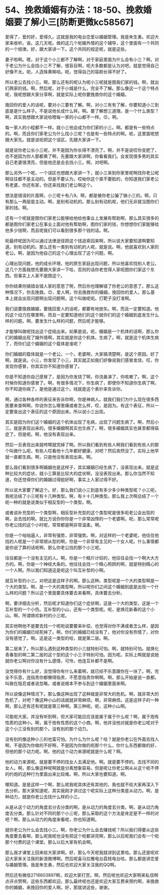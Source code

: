 # 54、挽救婚姻有办法：18-50、挽救婚姻要了解小三[防断更微kc58567]

爱得了，爱的好，爱得久。这就是我的电台恋爱以婚姻管理。我是朱生勇。欢迎大家来收听。诶。这几天呢。做的这几个呃婚外情的这个辅导，这个里面有一个共同的一个规律。好，跟大家讲一下。这个共同的规定呢，就是这些。

妻子啦啊。嗯，对于这个小三都不了解啊，对于家庭里面为什么会有小三？啊，对于老公为什么会找小三不了解，很盲目啊，呃大多数都是认为对吧，就是觉得自己好像不太。呃，人造珠黄嘛哈。呃，觉得自己的容颜长得不好了。

所以老公去找小三。啊，那么还有的呢认为呢小三呢就是图我们家的钱。啊，就出们两家的钱。啊，然后呢，对于小城是什么，完全不了解。那么像这一个这个特点呢，我呢想跟大家分享啊，就是实际上呢你要挽救你的这个婚姻。

挽回你的爱人的话呢，要对小三要有了解。啊，对小三有有了解，你要知道小三到底是是什么样子。不是说他长成什么样。啊。要了解想三道理。是一个什么类型？啊，其实我想跟大家说哈嗯每一家的小山都不一样。😊，啊。

每一家人的小程都不一样。就小三他会成为你们家的小三。啊。都是有一些特点的。啊，而且你们家老公为什么找小三呢？也是有一些特点的啊。呃，这里面呢想跟大家先。就是说呃把这个误区。先跟大家讲一下。

就是说你老公长小三呢，并不是因为你长得不漂亮了。啊，并不是说哎你变肥了，也不是因为你人那都黄了啊，先要跟大家讲啊，你看看我们。会发现很多男的其实自己老婆很漂亮，但是他还是会去找小三。啊，对吧啊。

那么另外一个呢，一个误区也想跟大家讲一下，就小三来到你家里呢啊找你老公呢啊往往都不是主动的。但是不要认为，哎呦你这个臭不要脸的，你知道我们家老公有老婆，你还有家，你还来找我们老公啊这个。

想法是错误的片面啊，小三呢十有八9。啊，都是被你老公骗了做小三的。啊，只有那么一两层是主动。啊，是别有动机的。那么别有动机呢，他们无非就当图你们家的钱。啊。

还有一个呢就是图你们家老公能够给他给他事业上发展有帮助啊，那么其实很多的都是图你们家老公在事业上面对他有帮助啊，图你们家的钱，你想想你们家能够给他多少钱啊，而且呢我们可以看到很多那个钱的话。啊。

呃最终呢因为可以通过法律途径把这个钱追索回来啊，所以说大家要知道啊要知道。别有动机的。那么还有一类别有动机的人呢，就是说。啊，他就喜欢别人家的老公。啊，是因为他自己的这个心理出现了这个问题。啊。

心理出现问题，他的成长环境，他的原生家庭出现问题，所以他喜欢找别人老公。这几个方面我想先要跟大家讲一下哈，否则的话你老觉得人家呃图你们家这个东西。但事实上人家不是图这个。

你你结果你搞错会错人家的意思了啊，然后你也理解错了你老公的意思了。那么这种情况下，你去挽救。😊，爱人啊，你去挽救你的婚姻，挽回你的爱人，那么基本上就会出现问题啊出现问题啊，这个叫做呢呃。打靶子没打准啊。

我们说要挽救婚姻，要挽回爱人的话呢，都要有地放矢。啊，而且一定要知道。他的这个动力在哪里啊，而且一定要知道他们的这个就你们的这个婚姻到底发生什么样的问题。啊，要发生什么样的问题，然后呢才能够。

才能够叫做呢找出这个症结出来。如果是说。呃，婚姻是一个机体的话啊，那么你们的婚姻出现了婚外情啊，其实就是你这个机体。生病了。啊，就是这个机体生病了，而你们这个婚姻的这个载体是谁呢？

你们婚姻的载体就是一个老公。一个。老婆啊，大家搞清楚啊，是这个原因。好了啊，就是说。小三，你发现了小三，其实就正如我们好像说我们感冒发烧，哎，你发现你感冒，你其实你不知道你感冒了。

你是不知道你自己感冒了，是因为你发烧了啊，你流鼻涕了，你咳嗽了。啊，这个时候你知道你感冒了。啊，有很多情况下，你生病了，即使你不知道你生病了啊，你不知道你病了。是他是通过这个。线就是这个表针来告诉你。

啊，通过各种各样的表征来告诉你啊，你是神病人。就我们我们为什么现在很多西医要来查啊啊，你说你怎么哪里痛或者怎么样，哎，是因为。有这个表征，所以一定要查出这个表征的这个原因出来。所以说小三出现。

其实是因为你们这个婚姻的这个机体出现了毛病，出现了问题生病了。啊，然后小三。就是表现出来的。很多婚姻啊其实也生病了。啊，很多婚姻其实也甚至都得癌症了。但是呢。啊，他没有表现出来。

然后一旦表现出来就咵嚓就完掉了啊。所以我们看到有些人啊我们看到有些人的那个叫做什么呃，有些人哎看他十几年都好健康，对吧？然后突然没了。实际上他早就一直都生病。啊，只是他没有表现出来。啊。

那么我们看到很多啊婚姻也是这样子，其实婚姻已经生病了，没表现出来。就是这种比较大的症状，就小三算是比较大的症状啊，没没表现出来。那么你当然不知道，你还觉得你们的婚姻过得挺好啊，事实上人家过得不好。

所以说大家要了解这个。好，那么我们说小三到底有多少多少种类型呢？小三呃，我呢总结了小三呢有十几种类型。啊，有十十几种类型。那么我上次啊总结了一个呃一种的就是说类似于相反型的一个类型。啊。

或者说补充型的一个类型啊，相反型补充型的这个类型呢是很多呃老公会出现的啊，会去找的啊。就比方说你你你是一个非常凶悍的一个老婆啊。呃，那么常常呢你老公找的这个小时呢，常常都是啊非常温柔。啊。

你是一个咄咄逼人，非常有强势，非常强势。啊，对这样的一个老婆呢，他往往他找的人呢是一个非常顺从型的啊，你是一个非常有主见的一个女人呢。什么事情都是你说了算的话呢啊，那么你老公找的那个小三呢。

往往都是一个没有主见的人。啊，你是一个精斤计较的，他往往会找一个啊大大方方的。啊，你是一个神经大条的。他往往会找一个精心照顾的啊，就是特别精心的一个人啊。所以我们知道这是呃这个叫互补型的小啊。

就互补型的小三。对吧这是这样子的啊。那么这种。类型呢是一个大的类型啊是一个大的类型。啊，是一个大的类型啊，所以呢你们之间这个婚姻到底是出现一个什么样的问题？所以这个里面要具体要去来看啊，具体要去分析。

啊，要详细去分析，然后呢才知道你们这个症状啊，这是一个大的类型，这是一个互补型的一个小伤。互补型的小山，还有一个类型呢。呃，是焕花新春的这个小山。啊，所谓焕欢新村的小三呢。

其实他啊他不是要去找一个呢呃说要要来补偿，也觉得对你不满或者怎么样，是因为你们的婚姻已经死掉了。啊，你们的婚姻已经没有了，他对你没有热情了，对你没有感觉了。啊。这是这一类型的哈，就是第二层。啊。

第二层来了。所以那么遇到这种类型的小三就特别可怕。啊，就特别可怕。就焕化青春型的啊二第二层的这个型的这个小三子特别可怕。因为呢。实际上啊就是说她就你老公啊对你没有什么感情，可怜，他连互补都不是啊。

没觉得你有什么好，没觉得你有什么来着啊，就已经不乐意跟你在一块了。啊，完全不乐意，连指责你都懒得指责，不愿意指责你啊啊。啊，那么开始是说一直都。叫做在隐忍或者说忽略，或者说根本不参与到这个婚姻里面来啊。

所以说像这种情况下。那么像这种出现了这种就是非常大的危机。啊，就非常大的危机了，对吧？像这种小山的话就就非常麻烦。啊，非常麻烦。这是这样子的一种啊，那么还有还有呢就是第三种啊。第三种呢。呃，这种小山啊。

可能呃大家。并没有听到啊，但大家可能应应该是属于属于什么呢？啊，属于炮有性质的这种小。啊，属于炮有性质的这个小商。啊，他并没他对就是你老公呢对于这个小三没有别的那个。没有别的那个动力。

没有别的像这种小三的也蛮可怕。为什么为什么呢？哈？就是你老公在外面去找人啊，不是因为你做的不好啊，不是因为你做的呃那个什么，你什么东西都做的好，但他的那个动力呢。啊，他的这个动力来源呢就是什么呢？啊。

他的动力来源呢。就是要不停的找女人去满足他。啊。就是要不停的。去找不同的女人。啊，那么像这种呢啊就是分离想象容易。但是呢让你老公啊从从这个呃不停的约炮的这种行为里面出来比较难。啊，所以大家也要知道。啊。

哪知道。是是这样一个啊，那么呢我呢具体还有其他的，我也就不给大家再深入下去分析。那大家知道呢，其实我刚才讲过这个呢实际上这种分类是从动力。啊，是种动力，就是你老公去找什么样的小三。

从是从这个动力的角度去分去分类的啊，是从动力的角度去分类。啊，是从动力角度去分类。那么针对不同的那个小三呢，那么采取的这个方法是肯定是不一样的对吧？啊，那么从动力的角度来看呢，你也知道啊。

就你老公为什么会去找小三。啊，你老公为什么会去赚钱呢？所以我们得要从这些角度要去看啊，那么呢我呢也没有把这个呃都讲完啊，那么以后呢我们会有一个呃那个付费的这个课堂。那么以后大家有机会啊。

那么我才课堂上回来给大家讲啊。好，那么今天呢我就讲到这里哈。那么还是呃欢迎大家来关注我的新浪微博啊。然后呢喜马拉雅电台荔枝电台哈，那么都是讲恋爱与婚姻管理。我是朱生勇，然后也欢迎大家关注我的QQ啊。

然后还有微信2716603897啊，欢迎大家打赏。啊，然后呢也欢迎大家啊来私信啊点评点赞啊，这些东西都欢迎。那么最终呢也还是欢迎大家互费来预约啊，来挽救你的婚姻，来挽回你的爱人啊。好，那就讲这些，谢谢。

